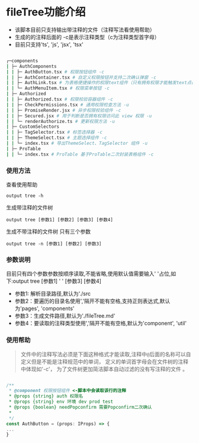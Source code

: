 # fileTree功能介绍
- 该脚本目前只支持输出带注释的文件（注释写法看使用帮助）
- 生成的的注释后面的 -c是表示注释类型（c为注释类型首字母）
- 目前只支持'ts', 'js', 'jsx', 'tsx'
```bash

┌─components
| ├─ AuthComponents
| | ├─ AuthButton.tsx # 权限按钮组件 -c
| | ├─ AuthContainer.tsx # 自定义权限按钮并支持二次确认弹窗 -c
| | ├─ AuthLink.tsx # 为表格便捷操作的权限text组件（只有拥有权限才能触发text点击事件） -c
| | └─ AuthMenuItem.tsx # 权限菜单按钮 -c
| ├─ Authorized
| | ├─ Authorized.tsx # 权限校验容器组件 -c
| | ├─ CheckPermissions.tsx # 通用权限检查方法 -u
| | ├─ PromiseRender.jsx # 异步权限校验组件 -c
| | ├─ Secured.jsx # 用于判断是否拥有权限访问此 view 权限 -u
| | └─ renderAuthorize.ts # 更新权限方法 -u
| ├─ CustomSelectors
| | ├─ TagSelector.tsx # 标签选择器 -c
| | ├─ ThemeSelect.tsx # 主题选择组件 -c
| | └─ index.tsx # 导出ThemeSelect、TagSelector 组件 -u
| ├─ ProTable
| | └─ index.tsx # ProTable 基于ProTable二次封装表格组件 -c
```


### 使用方法
查看使用帮助
```
output tree -h
```
生成带注释的文件树
```
output tree [参数1] [参数2] [参数3] [参数4]
```
生成不带注释的文件树 只有三个参数
```
output tree -n [参数1] [参数2] [参数3]
```

### 参数说明
目前只有四个参数参数按顺序读取,不能省略,使用默认值需要输入' '占位,如下:output tree [参数1] ' ' [参数3] [参数4]

- 参数1: 解析目录路径,默认为'./src
- 参数2：要遍历的目录名使用','隔开不能有空格,支持正则表达式,默认为'pages', 'components'
- 参数3：生成文件路径,默认为'./fileTree.md'
- 参数4：要读取的注释类型使用','隔开不能有空格,默认为'component', 'util'

### 使用帮助
> 文件中的注释写法必须是下面这种格式才能读取,注释中`@`后面的名称可以自定义但是不能是注释规范中的单词，
> 定义的单词首字母会在文件树的注释中体现如'-c'，
> 为了文件树更加简洁脚本自动过滤的没有写注释的文件 。
```js

/**
 * @component 权限按钮组件 <-脚本中会读取该行的注释
 * @props {string} auth 权限名
 * @props {string} env 环境 dev prod test
 * @props {boolean} needPopconfirm 需要Popconfirm二次确认
 *
 */
const AuthButton = (props: IProps) => {
...
}
```
